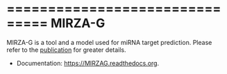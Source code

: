 ===============================
MIRZA-G
===============================

MIRZA-G is a tool and a model used for miRNA target prediction. Please refer to the [publication](http://dx.doi.org/10.1093/nar/gkv050)
for greater details.


* Documentation: https://MIRZAG.readthedocs.org.
